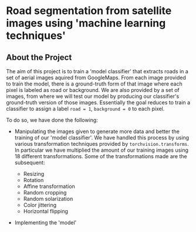 # Road segmentation from satellite images using 'machine learning techniques'

## About the Project

The aim of this project is to train a 'model classifier' that extracts roads in a set of aerial images aquired from GoogleMaps. From each image provided to train the model, there is a ground-truth form of that image where each pixel is labeled as road or background.  We are also provided by a set of images, from where we will test our model by producing our classifier's ground-truth version of those images. Essentially the goal reduces to train a classifier to assign a label `road = 1`, `background = 0` to each pixel.

To do so, we have done the following:

* Manipulating the images given to generate more data and better the training of our 'model classifier'. We have handled this process by using various transformation techniques provided by `torchvision.transforms`. In particular we have multiplied the amount of our training images using 18 different transformations. Some of the transformations made are the subsequent: 

    * Resizing
    * Rotation
    * Affine transformation
    * Random cropping
    * Random solarization
    * Color jittering
    * Horizontal flipping

* Implementing the 'model'